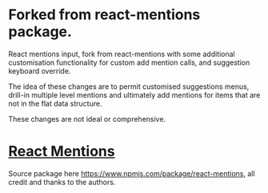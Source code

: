 # Forked from react-mentions package.

React mentions input, fork from react-mentions with some additional customisation functionality for custom add mention calls, and suggestion keyboard override.

The idea of these changes are to permit customised suggestions menus, drill-in multiple level mentions and ultimately add mentions for items that are not in the 
flat data structure.

These changes are not ideal or comprehensive.

# [React Mentions](https://www.npmjs.com/package/react-mentions)

Source package here https://www.npmjs.com/package/react-mentions, all credit and thanks to the authors.